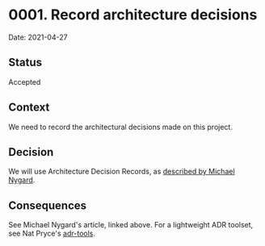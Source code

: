 # 0001. Record architecture decisions

Date: 2021-04-27

## Status

Accepted

## Context

We need to record the architectural decisions made on this project.

## Decision

We will use Architecture Decision Records, as [described by Michael Nygard](http://thinkrelevance.com/blog/2011/11/15/documenting-architecture-decisions).

## Consequences

See Michael Nygard's article, linked above. 
For a lightweight ADR toolset, see Nat Pryce's [adr-tools](https://github.com/npryce/adr-tools).